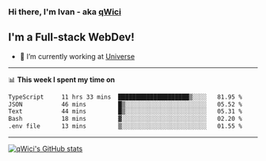 ### Hi there, I'm Ivan - aka [qWici][website]

## I'm a Full-stack WebDev!
- 🔭 I’m currently working at [Universe][universe]

---

📊 **This week I spent my time on**
<!--START_SECTION:waka-->

```txt
TypeScript     11 hrs 33 mins  ████████████████████▒░░░░   81.95 %
JSON           46 mins         █▒░░░░░░░░░░░░░░░░░░░░░░░   05.52 %
Text           44 mins         █▒░░░░░░░░░░░░░░░░░░░░░░░   05.31 %
Bash           18 mins         ▓░░░░░░░░░░░░░░░░░░░░░░░░   02.20 %
.env file      13 mins         ▒░░░░░░░░░░░░░░░░░░░░░░░░   01.55 %
```

<!--END_SECTION:waka-->

---

[![qWici's GitHub stats](https://github-readme-stats.vercel.app/api?username=qWici)](https://github.com/qWici/github-readme-stats)

[website]: https://devkucher.com
[twitter]: https://twitter.com/KucherDev
[linkedin]: https://www.linkedin.com/in/ivankucher
[universe]: https://universeapps.limited
